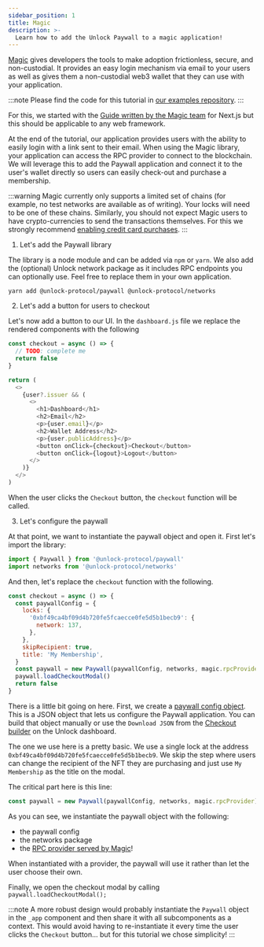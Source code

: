 ```yaml
---
sidebar_position: 1
title: Magic
description: >-
  Learn how to add the Unlock Paywall to a magic application!
---
```


[Magic](https://magic.link/) gives developers the tools to make adoption frictionless, secure, and non-custodial. It provides an easy login mechanism via email to your users as well as gives them a non-custodial web3 wallet that they can use with your application.

:::note
Please find the code for this tutorial in [our examples repository](https://github.com/unlock-protocol/examples/tree/main/paywall/magic).
:::

For this, we started with the [Guide written by the Magic team](https://vercel.com/guides/add-auth-to-nextjs-with-magic) for Next.js but this should be applicable to any web framework.

At the end of the tutorial, our application provides users with the ability to easily login with a link sent to their email. When using the Magic library, your application can access the RPC provider to connect to the blockchain. We will leverage this to add the Paywall application and connect it to the user's wallet directly so users can easily check-out and purchase a membership.

:::warning
Magic currently only supports a limited set of chains (for example, no test networks are available as of writing). Your locks will need to be one of these chains. Similarly, you should not expect Magic users to have crypto-currencies to send the transactions themselves. For this we strongly recommend [enabling credit card purchases](https://unlock-protocol.com/guides/enabling-credit-cards/).
:::

1. Let's add the Paywall library

The library is a node module and can be added via `npm` or `yarn`. We also add the (optional) Unlock network package as it includes RPC endpoints you can optionally use. Feel free to replace them in your own application.

```shell
yarn add @unlock-protocol/paywall @unlock-protocol/networks
```

2. Let's add a button for users to checkout

Let's now add a button to our UI. In the `dashboard.js` file we replace the rendered components with the following

```javascript
const checkout = async () => {
  // TODO: complete me
  return false
}

return (
  <>
    {user?.issuer && (
      <>
        <h1>Dashboard</h1>
        <h2>Email</h2>
        <p>{user.email}</p>
        <h2>Wallet Address</h2>
        <p>{user.publicAddress}</p>
        <button onClick={checkout}>Checkout</button>
        <button onClick={logout}>Logout</button>
      </>
    )}
  </>
)
```

When the user clicks the `Checkout` button, the `checkout` function will be called.

3. Let's configure the paywall

At that point, we want to instantiate the paywall object and open it. First let's import the library:

```javascript
import { Paywall } from '@unlock-protocol/paywall'
import networks from '@unlock-protocol/networks'
```

And then, let's replace the `checkout` function with the following.

```javascript
const checkout = async () => {
  const paywallConfig = {
    locks: {
      '0xbf49ca4bf09d4b720fe5fcaecce0fe5d5b1becb9': {
        network: 137,
      },
    },
    skipRecipient: true,
    title: 'My Membership',
  }
  const paywall = new Paywall(paywallConfig, networks, magic.rpcProvider)
  paywall.loadCheckoutModal()
  return false
}
```

There is a little bit going on here. First, we create a [paywall config object](../../../tools/checkout/paywall.md). This is a JSON object that lets us configure the Paywall application. You can build that object manually or use the `Download JSON` from the [Checkout builder](https://app.unlock-protocol.com/locks/checkout-url) on the Unlock dashboard.

The one we use here is a pretty basic. We use a single lock at the address `0xbf49ca4bf09d4b720fe5fcaecce0fe5d5b1becb9`. We skip the step where users can change the recipient of the NFT they are purchasing and just use `My Membership` as the title on the modal.

The critical part here is this line:

```javascript
const paywall = new Paywall(paywallConfig, networks, magic.rpcProvider)
```

As you can see, we instantiate the paywall object with the following:

- the paywall config
- the networks package
- the [RPC provider served by Magic](https://magic.link/docs/auth/blockchains/celo#use-magic-rpc-provider)!

When instantiated with a provider, the paywall will use it rather than let the user choose their own.

Finally, we open the checkout modal by calling `paywall.loadCheckoutModal();`

:::note
A more robust design would probably instantiate the `Paywall` object in the `_app` component and then share it with all subcomponents as a context. This would avoid having to re-instantiate it every time the user clicks the `Checkout` button... but for this tutorial we chose simplicity!
:::
